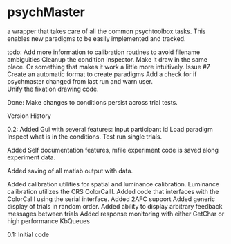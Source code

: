 # psychMaster
a wrapper that takes care of all the common psychtoolbox tasks.
This enables new paradigms to be easily implemented and tracked.


todo:
Add more information to calibration routines to avoid filename ambiguities
Cleanup the condition inspector. Make it draw in the same place. Or something
that makes it work a little more intuitively. 
Issue #7 Create an automatic format to create paradigms
Add a check for if psychmaster changed from last run and warn user.  
Unify the fixation drawing code. 

Done:
Make changes to conditions persist across trial tests.


Version History


0.2:
Added Gui with several features:
Input participant id
Load paradigm
Inspect what is in the conditions. 
Test run single trials.

Added Self documentation features, mfile experiment code is saved along experiment data. 

Added saving of all matlab output with data. 

Added calibration utilities for spatial and luminance calibration.
Luminance calibration utilizes the CRS ColorCalII. Added code that interfaces
with the ColorCalII using the serial interface.
Added 2AFC support
Added generic display of trials in random order.
Added ability to display arbitrary feedback messages between trials
Added response monitoring with either GetChar or high performance KbQueues 

0.1: 
Initial code